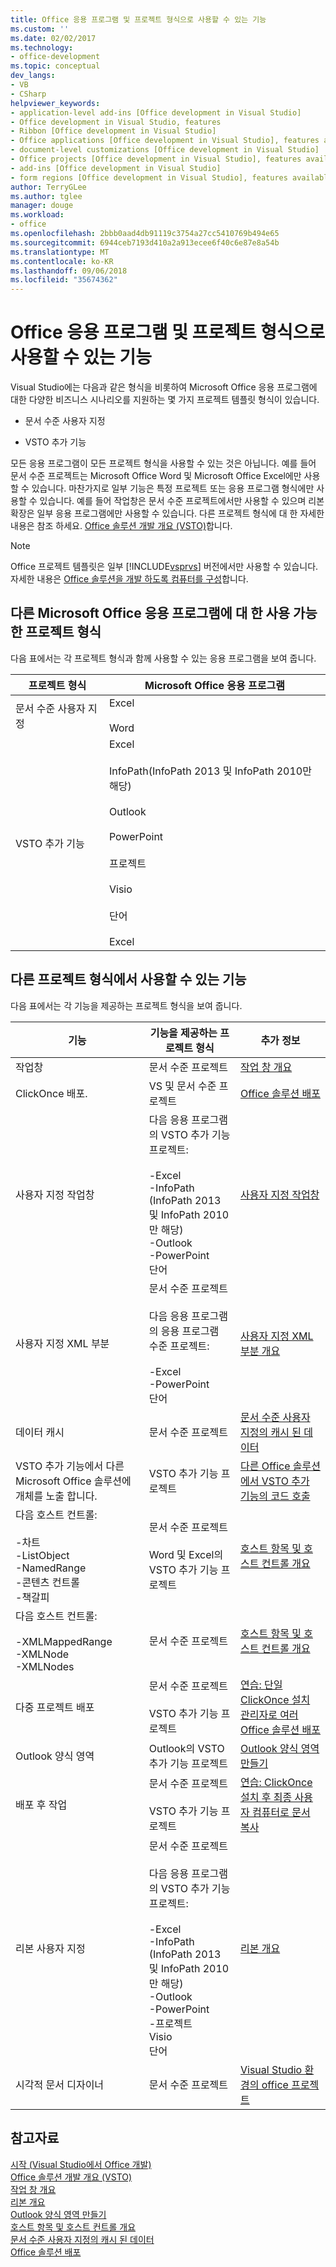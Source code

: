 ```yaml
---
title: Office 응용 프로그램 및 프로젝트 형식으로 사용할 수 있는 기능
ms.custom: ''
ms.date: 02/02/2017
ms.technology:
- office-development
ms.topic: conceptual
dev_langs:
- VB
- CSharp
helpviewer_keywords:
- application-level add-ins [Office development in Visual Studio]
- Office development in Visual Studio, features
- Ribbon [Office development in Visual Studio]
- Office applications [Office development in Visual Studio], features available
- document-level customizations [Office development in Visual Studio]
- Office projects [Office development in Visual Studio], features available
- add-ins [Office development in Visual Studio]
- form regions [Office development in Visual Studio], features available
author: TerryGLee
ms.author: tglee
manager: douge
ms.workload:
- office
ms.openlocfilehash: 2bbb0aad4db91119c3754a27cc5410769b494e65
ms.sourcegitcommit: 6944ceb7193d410a2a913ecee6f40c6e87e8a54b
ms.translationtype: MT
ms.contentlocale: ko-KR
ms.lasthandoff: 09/06/2018
ms.locfileid: "35674362"
---
```

# <a name="features-available-by-office-application-and-project-type"></a>Office 응용 프로그램 및 프로젝트 형식으로 사용할 수 있는 기능
  Visual Studio에는 다음과 같은 형식을 비롯하여 Microsoft Office 응용 프로그램에 대한 다양한 비즈니스 시나리오를 지원하는 몇 가지 프로젝트 템플릿 형식이 있습니다.  
  
-   문서 수준 사용자 지정  
  
-   VSTO 추가 기능  
  
 모든 응용 프로그램이 모든 프로젝트 형식을 사용할 수 있는 것은 아닙니다. 예를 들어 문서 수준 프로젝트는 Microsoft Office Word 및 Microsoft Office Excel에만 사용할 수 있습니다. 마찬가지로 일부 기능은 특정 프로젝트 또는 응용 프로그램 형식에만 사용할 수 있습니다. 예를 들어 작업창은 문서 수준 프로젝트에서만 사용할 수 있으며 리본 확장은 일부 응용 프로그램에만 사용할 수 있습니다. 다른 프로젝트 형식에 대 한 자세한 내용은 참조 하세요. [Office 솔루션 개발 개요 &#40;VSTO&#41;](../vsto/office-solutions-development-overview-vsto.md)합니다.  
  
> [!NOTE]  
>  Office 프로젝트 템플릿은 일부 [!INCLUDE[vsprvs](../sharepoint/includes/vsprvs-md.md)] 버전에서만 사용할 수 있습니다. 자세한 내용은 [Office 솔루션을 개발 하도록 컴퓨터를 구성](../vsto/configuring-a-computer-to-develop-office-solutions.md)합니다.  
  
## <a name="project-types-available-for-different-microsoft-office-applications"></a>다른 Microsoft Office 응용 프로그램에 대 한 사용 가능한 프로젝트 형식  
 다음 표에서는 각 프로젝트 형식과 함께 사용할 수 있는 응용 프로그램을 보여 줍니다.  
  
|프로젝트 형식|Microsoft Office 응용 프로그램|  
|-------------------|----------------------------------|  
|문서 수준 사용자 지정|Excel<br /><br /> Word|  
|VSTO 추가 기능|Excel<br /><br /> InfoPath(InfoPath 2013 및 InfoPath 2010만 해당)<br /><br /> Outlook<br /><br /> PowerPoint<br /><br /> 프로젝트<br /><br /> Visio<br /><br /> 단어<br /><br /> Excel|  
  
## <a name="features-available-in-different-project-types"></a>다른 프로젝트 형식에서 사용할 수 있는 기능  
 다음 표에서는 각 기능을 제공하는 프로젝트 형식을 보여 줍니다.  
  
|기능|기능을 제공하는 프로젝트 형식|추가 정보|  
|-------------|--------------------------------------------|---------------------|  
|작업창|문서 수준 프로젝트|[작업 창 개요](../vsto/actions-pane-overview.md)|  
|ClickOnce 배포.|VS 및 문서 수준 프로젝트|[Office 솔루션 배포](../vsto/deploying-an-office-solution.md)|  
|사용자 지정 작업창|다음 응용 프로그램의 VSTO 추가 기능 프로젝트:<br /><br /> -Excel<br />-InfoPath (InfoPath 2013 및 InfoPath 2010만 해당)<br />-Outlook<br />-PowerPoint<br />단어|[사용자 지정 작업창](../vsto/custom-task-panes.md)|  
|사용자 지정 XML 부분|문서 수준 프로젝트<br /><br /> 다음 응용 프로그램의 응용 프로그램 수준 프로젝트:<br /><br /> -Excel<br />-PowerPoint<br />단어|[사용자 지정 XML 부분 개요](../vsto/custom-xml-parts-overview.md)|  
|데이터 캐시|문서 수준 프로젝트|[문서 수준 사용자 지정의 캐시 된 데이터](../vsto/cached-data-in-document-level-customizations.md)|  
|VSTO 추가 기능에서 다른 Microsoft Office 솔루션에 개체를 노출 합니다.|VSTO 추가 기능 프로젝트|[다른 Office 솔루션에서 VSTO 추가 기능의 코드 호출](../vsto/calling-code-in-vsto-add-ins-from-other-office-solutions.md)|  
|다음 호스트 컨트롤:<br /><br /> -차트<br />-ListObject<br />-NamedRange<br />-콘텐츠 컨트롤<br />-책갈피|문서 수준 프로젝트<br /><br /> Word 및 Excel의 VSTO 추가 기능 프로젝트|[호스트 항목 및 호스트 컨트롤 개요](../vsto/host-items-and-host-controls-overview.md)|  
|다음 호스트 컨트롤:<br /><br /> -XMLMappedRange<br />-XMLNode<br />-XMLNodes|문서 수준 프로젝트|[호스트 항목 및 호스트 컨트롤 개요](../vsto/host-items-and-host-controls-overview.md)|  
|다중 프로젝트 배포|문서 수준 프로젝트<br /><br /> VSTO 추가 기능 프로젝트|[연습: 단일 ClickOnce 설치 관리자로 여러 Office 솔루션 배포](http://msdn.microsoft.com/051223c0-4082-4799-b78b-a4763a9def55)|  
|Outlook 양식 영역|Outlook의 VSTO 추가 기능 프로젝트|[Outlook 양식 영역 만들기](../vsto/creating-outlook-form-regions.md)|  
|배포 후 작업|문서 수준 프로젝트<br /><br /> VSTO 추가 기능 프로젝트|[연습: ClickOnce 설치 후 최종 사용자 컴퓨터로 문서 복사](http://msdn.microsoft.com/100090f7-bc63-4152-b3e1-19b48bc27466)|  
|리본 사용자 지정|문서 수준 프로젝트<br /><br /> 다음 응용 프로그램의 VSTO 추가 기능 프로젝트:<br /><br /> -Excel<br />-InfoPath (InfoPath 2013 및 InfoPath 2010만 해당)<br />-Outlook<br />-PowerPoint<br />-프로젝트<br />Visio<br />단어|[리본 개요](../vsto/ribbon-overview.md)|  
|시각적 문서 디자이너|문서 수준 프로젝트|[Visual Studio 환경의 office 프로젝트](../vsto/office-projects-in-the-visual-studio-environment.md)|  
  
## <a name="see-also"></a>참고자료  
 [시작 &#40;Visual Studio에서 Office 개발&#41;](../vsto/getting-started-office-development-in-visual-studio.md)   
 [Office 솔루션 개발 개요 &#40;VSTO&#41;](../vsto/office-solutions-development-overview-vsto.md)   
 [작업 창 개요](../vsto/actions-pane-overview.md)   
 [리본 개요](../vsto/ribbon-overview.md)   
 [Outlook 양식 영역 만들기](../vsto/creating-outlook-form-regions.md)   
 [호스트 항목 및 호스트 컨트롤 개요](../vsto/host-items-and-host-controls-overview.md)   
 [문서 수준 사용자 지정의 캐시 된 데이터](../vsto/cached-data-in-document-level-customizations.md)   
 [Office 솔루션 배포](../vsto/deploying-an-office-solution.md)  
  
  